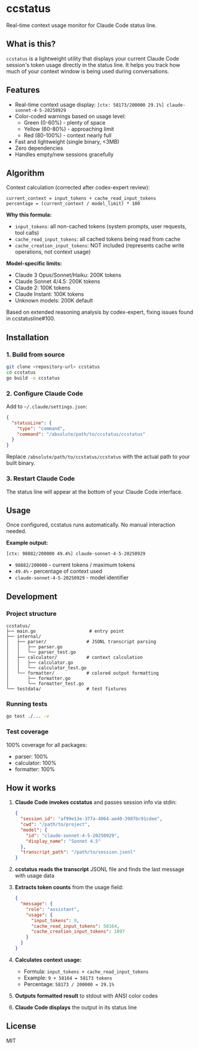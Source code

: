 # ccstatus

Real-time context usage monitor for Claude Code status line.

## What is this?

`ccstatus` is a lightweight utility that displays your current Claude Code session's token usage directly in the status line. It helps you track how much of your context window is being used during conversations.

## Features

- Real-time context usage display: `[ctx: 58173/200000 29.1%] claude-sonnet-4-5-20250929`
- Color-coded warnings based on usage level:
  - Green (0-60%) - plenty of space
  - Yellow (60-80%) - approaching limit
  - Red (80-100%) - context nearly full
- Fast and lightweight (single binary, <3MB)
- Zero dependencies
- Handles empty/new sessions gracefully

## Algorithm

Context calculation (corrected after codex-expert review):
```
current_context = input_tokens + cache_read_input_tokens
percentage = (current_context / model_limit) * 100
```

**Why this formula:**
- `input_tokens`: all non-cached tokens (system prompts, user requests, tool calls)
- `cache_read_input_tokens`: all cached tokens being read from cache
- `cache_creation_input_tokens`: NOT included (represents cache write operations, not context usage)

**Model-specific limits:**
- Claude 3 Opus/Sonnet/Haiku: 200K tokens
- Claude Sonnet 4/4.5: 200K tokens
- Claude 2: 100K tokens
- Claude Instant: 100K tokens
- Unknown models: 200K default

Based on extended reasoning analysis by codex-expert, fixing issues found in ccstatusline#100.

## Installation

### 1. Build from source

```bash
git clone <repository-url> ccstatus
cd ccstatus
go build -o ccstatus
```

### 2. Configure Claude Code

Add to `~/.claude/settings.json`:

```json
{
  "statusLine": {
    "type": "command",
    "command": "/absolute/path/to/ccstatus/ccstatus"
  }
}
```

Replace `/absolute/path/to/ccstatus/ccstatus` with the actual path to your built binary.

### 3. Restart Claude Code

The status line will appear at the bottom of your Claude Code interface.

## Usage

Once configured, ccstatus runs automatically. No manual interaction needed.

**Example output:**
```
[ctx: 98882/200000 49.4%] claude-sonnet-4-5-20250929
```

- `98882/200000` - current tokens / maximum tokens
- `49.4%` - percentage of context used
- `claude-sonnet-4-5-20250929` - model identifier

## Development

### Project structure

```
ccstatus/
├── main.go                    # entry point
├── internal/
│   ├── parser/               # JSONL transcript parsing
│   │   ├── parser.go
│   │   └── parser_test.go
│   ├── calculator/           # context calculation
│   │   ├── calculator.go
│   │   └── calculator_test.go
│   └── formatter/            # colored output formatting
│       ├── formatter.go
│       └── formatter_test.go
└── testdata/                 # test fixtures
```

### Running tests

```bash
go test ./... -v
```

### Test coverage

100% coverage for all packages:
- parser: 100%
- calculator: 100%
- formatter: 100%

## How it works

1. **Claude Code invokes ccstatus** and passes session info via stdin:
   ```json
   {
     "session_id": "af99e13e-377a-4064-ae40-3987bc91cdee",
     "cwd": "/path/to/project",
     "model": {
       "id": "claude-sonnet-4-5-20250929",
       "display_name": "Sonnet 4.5"
     },
     "transcript_path": "/path/to/session.jsonl"
   }
   ```

2. **ccstatus reads the transcript** JSONL file and finds the last message with usage data

3. **Extracts token counts** from the usage field:
   ```json
   {
     "message": {
       "role": "assistant",
       "usage": {
         "input_tokens": 9,
         "cache_read_input_tokens": 58164,
         "cache_creation_input_tokens": 1097
       }
     }
   }
   ```

4. **Calculates context usage:**
   - Formula: `input_tokens + cache_read_input_tokens`
   - Example: `9 + 58164 = 58173 tokens`
   - Percentage: `58173 / 200000 = 29.1%`

5. **Outputs formatted result** to stdout with ANSI color codes

6. **Claude Code displays** the output in its status line

## License

MIT
